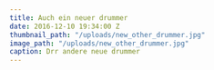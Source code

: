 ```yaml
---
title: Auch ein neuer drummer
date: 2016-12-10 19:34:00 Z
thumbnail_path: "/uploads/new_other_drummer.jpg"
image_path: "/uploads/new_other_drummer.jpg"
caption: Drr andere neue drummer
---
```


